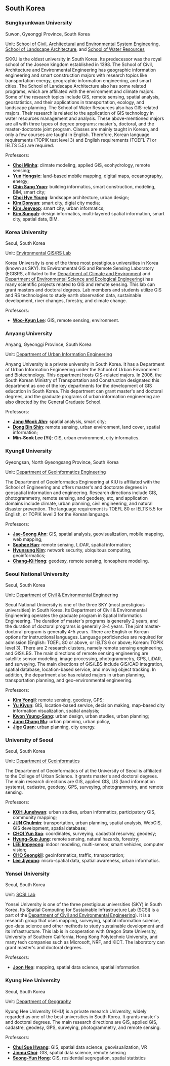 ## South Korea

### Sungkyunkwan University

Suwon, Gyeonggi Province, South Korea

Unit: [School of Civil, Architectural and Environmental System Engineering](https://enc.skku.edu/eng_enc/programs/departments/civil_intro.do#N), [School of Landscape Architecture](https://enc.skku.edu/eng_enc/programs/departments/lands_intro.do#N), and [School of Water Resources](https://enc.skku.edu/eng_enc/programs/departments/water_intro.do)

SKKU is the oldest university in South Korea. Its predecessor was the royal school of the Joseon kingdom established in 1398. The School of Civil, Architecture and Environmental Engineering has geographic information engineering and smart construction majors with research topics like transportation energy, geographic information engineering, and smart cities. The School of Landscape Architecture also has some related programs, which are affiliated with the environment and climate majors. Some of the research topics include GIS, remote sensing, spatial analysis, geostatistics, and their applications in transportation, ecology, and landscape planning. The School of Water Resources also has GIS-related majors. Their research is related to the application of GIS technology in water resources management and analysis. These above-mentioned majors are all with three types of degree programs: master's, doctoral, and the master-doctorate joint program. Classes are mainly taught in Korean, and only a few courses are taught in English. Therefore, Korean language requirements (TOPIK test level 3) and English requirements (TOEFL 71 or IELTS 5.5) are required.

Professors:
- **[Choi Minha](http://ersl.skku.edu/sub02/sub01.php)**: climate modeling, applied GIS, ecohydrology, remote sensing;
- **[Yun Hongsic](https://enc.skku.edu/eng_enc/intro/faculty_construction.do?mode=view&perId=LZStrHYYxHMBEBMAYE0DSBJAGgBQLYEEAqxsBqAZwHdhwBeSoA%20&)**: land-based mobile mapping, digital maps, oceanography, energy;
- **[Chin Sang Yoon](https://enc.skku.edu/eng_enc/intro/faculty_construction.do?mode=view&perId=LZStrMIdQsgnAFg1AEgaQKxgCYHMAsAmVxUAiAUgQEYDuAvJUA%20&)**: building informatics, smart construction, modeling, BIM, smart city;
- **[Choi Hye Young](https://choihyeyoung.wixsite.com/laud)**: landscape architecture, urban design;
- **[Kim Donyun](http://web.skku.edu/~dnkim/)**: smart city, digial city media;
- **[Kim Jeeyeop](https://enc.skku.edu/eng_enc/intro/faculty_arch.do?mode=view&perId=LZStrJoFw9g7AXgTgJgdQMIFMCeBWAygKwFLBoDSAcgHYAcA5gLw1A%20&)**: smart city, urban informatics;
- **[Kim Sungah](http://desinfo.skku.edu/)**: design informatics, multi-layered spatial information, smart city, spatial data, BIM.

### Korea University

Seoul, South Korea

Unit: [Environmental GIS/RS Lab](https://www.egisrs.org/)

Korea University is one of the three most prestigious universities in Korea (known as SKY). Its Environmental GIS and Remote Sensing Laboratory (EGISRS, affiliated to the [Department of Climate and Environment](https://kupa.korea.ac.kr/gsles_en/master/subject07.do ) and [Department of Environmental Science and Ecological Engineering](https://eco.korea.ac.kr/)) has many scientific projects related to GIS and remote sensing. This lab can grant masters and doctoral degrees. Lab members and students utilize GIS and RS technologies to study earth observation data, sustainable development, river changes, forestry, and climate change.

Professors:
- **[Woo-Kyun Lee](http://egis.korea.ac.kr/introduction/profile)**: GIS, remote sensing, environment.

### Anyang University

Anyang, Gyeonggi Province, South Korea

Unit: [Department of Urban Information Engineering](http://www.anyang.ac.kr/urban/contents/contents.do?ciIdx=522&menuId=847)

Anyang University is a private university in South Korea. It has a Department of Urban Information Engineering under the School of Urban Environment and Biotechnology. This department hosts GIS-related majors. In 2006, the South Korean Ministry of Transportation and Construction designated this department as one of the key departments for the development of GIS education in South Korea. This department can grant master's and doctoral degrees, and the graduate programs of urban information engineering are also directed by the General Graduate School.

Professors:
- **[Jong Wook Ahn](https://www.researchgate.net/profile/Jong_Ahn2)**: spatial analysis, smart city;
- **[Dong Bin Shin](https://www.researchgate.net/profile/Dong_Shin17)**: remote sensing, urban environment, land cover, spatial information;
- **Min-Sook Lee (Yi)**: GIS, urban environment, city informatics.

### Kyungil University

Gyeongsan, North Gyeongsang Province, South Korea

Unit: [Department of Geoinformatics Engineering](http://geosat.kiu.ac.kr/)

The Department of Geoinformatics Engineering at KIU is affiliated with the School of Engineering and offers master's and doctorate degrees in geospatial information and engineering. Research directions include GIS, photogrammetry, remote sensing, and geodesy, etc, and application domains include climate, urban planning, civil engineering, and natural disaster prevention. The language requirement is TOEFL 80 or IELTS 5.5 for English, or TOPIK level 3 for the Korean language.

Professors:
- **[Jae-Seong Ahn](https://www.researchgate.net/profile/Jae_Seong_Ahn)**: GIS, spatial analysis, geovisualization, mobile mapping, web mapping;
- **[Soohee Han](https://scholar.google.com/citations?user=jVgm_LgAAAAJ&hl=th)**: remote sensing, LiDAR, spatial information;
- **[Hyunsung Kim](http://ce.kiu.ac.kr/~hskim)**: network security, ubiquitous computing, geoinformatics;
- **[Chang-Ki Hong](https://www.kiu.ac.kr/~subhome/HOME/geosat/sub/sub.htm?nav_code=geo1310798036)**: geodesy, remote sensing, ionosphere modeling.




### Seoul National University

Seoul, South Korea

Unit: [Department of Civil & Environmental Engineering](https://cee.snu.ac.kr/english/index.php)

Seoul National University is one of the three SKY (most prestigious universities) in South Korea. Its Department of Civil & Environmental Engineering operates the graduate program in Spatial Informatics Engineering. The duration of master's programs is generally 2 years, and the duration of doctoral programs is generally 3-4 years. The joint master-doctoral program is generally 4-5 years. There are English or Korean options for instructional languages. Language proficiencies are required for admission (English: TOEFL 80 or above, or IELTS 6 or above; Korean: TOPIK level 3). There are 2 research clusters, namely remote sensing engineering, and GIS/LBS. The main directions of remote sensing engineering are satellite sensor modeling, image processing, photogrammetry, GPS, LiDAR, and surveying. The main directions of GIS/LBS include GIS/CAD integration, spatial database, location-based service, and moving object tracking. In addition, the department also has related majors in urban planning, transportation planning, and geo-environmental engineering.

Professors:
- **[Kim Yongil](http://spins.snu.ac.kr/)**: remote sensing, geodesy, GPS;
- **[Yu Kiyun](http://gislbs.net/)**: GIS, location-based service, decision making, map-based city information visualization, spatial analysis;
- **[Kwon Young-Sang](http://udl.snu.ac.kr/)**: urban design, urban studies, urban planning;
- **[Jung Chang Mu](http://uplab.snu.ac.kr/)**: urban planning, urban policy,
- **[Jige Quan](https://gses.snu.ac.kr/en/professor/6)**: urban planning, city energy.

### University of Seoul

Seoul, South Korea

Unit: [Department of Geoinformatics](https://www.uos.ac.kr/en/academics/colleges/cuscience/geolnformatics/introduction.do?epTicket=LOG)

The Department of Geoinformatics of at the University of Seoul is affiliated to the College of Urban Science. It grants master's and doctoral degrees. The main research directions are GIS, applied GIS, LIS (land information systems), cadastre, geodesy, GPS, surveying, photogrammetry, and remote sensing.

Professors:
- **[KOH Junehwan](https://www.uos.ac.kr/en/professor/view.do?proseq=114&code=20100&pageIndex=1&epTicket=LOG)**: urban studies, urban informatics, participatory GIS, community mapping;
- **[JUN Chulmin](https://www.uos.ac.kr/en/professor/view.do?proseq=420&code=20100&pageIndex=1&epTicket=LOG)**: transportation, urban planning, spatial analysis, WebGIS, GIS development, spatial database;
- **[CHOI Yun Soo](https://www.uos.ac.kr/en/professor/view.do?proseq=67&code=20100&pageIndex=1&epTicket=LOG)**: coordinates, surveying, cadastral resurvey, geodesy;
- **[Hyung-Sup Jung](https://www.uos.ac.kr/en/professor/view.do?proseq=65&code=20100&pageIndex=1&epTicket=LOG)**: remote sensing, natural hazards, forestry;
- **[LEE Impyeong](https://www.uos.ac.kr/en/professor/view.do?proseq=62&code=20100&pageIndex=1&epTicket=LOG)**: indoor modeling, multi-sensor, smart vehicles, computer vision;
- **[CHO Seongkil](https://www.uos.ac.kr/en/professor/view.do?proseq=66&code=20100&pageIndex=1&epTicket=LOG)**: geoinformatics, traffic, transportation;
- **[Lee Jiyeong](https://www.uos.ac.kr/en/professor/view.do?proseq=64&code=20100&pageIndex=1&epTicket=LOG)**: micro-spatial data, spatial awareness, urban informatics.

### Yonsei University

Seoul, South Korea

Unit: [SCSI Lab](http://scsi.yonsei.ac.kr/)

Yonsei University is one of the three prestigious universities (SKY) in South Korea. Its Spatial Computing for Sustainable Infrastructure Lab (SCSI) is a part of the [Department of Civil and Environmental Engineering](https://civil.yonsei.ac.kr/default.asp?lang=e)). It is a research group that uses mapping, surveying, spatial information science, geo-data science and other methods to study sustainable development and its infrastructure. This lab is in cooperation with Oregon State University, University of Southern California, Hong Kong Polytechnic University, and many tech companies such as Microsoft, NRF, and KICT. The laboratory can grant master's and doctoral degrees.

Professors:
- **[Joon Heo](http://scsi.yonsei.ac.kr/professor.html)**: mapping, spatial data science, spatial information.

### Kyung Hee University

Seoul, South Korea

Unit: [Department of Geography](https://geo.khu.ac.kr/geo/user/contents/view.do?menuNo=3600082)

Kyung Hee University (KHU) is a private research University, widely regarded as one of the best universities in South Korea. It grants master's and doctoral degrees. The main research directions are GIS, applied GIS, cadastre, geodesy, GPS, surveying, photogrammetry, and remote sensing.

Professors:
- **[Chul Sue Hwang](https://geo.khu.ac.kr/geo/user/bbs/BMSR00047/list.do?menuNo=3600008)**: GIS, spatial data science, geovisualization, VR
- **[Jinmu Choi](https://geo.khu.ac.kr/geo/user/bbs/BMSR00047/list.do?menuNo=3600008)**: GIS, spatial data science, remote sensing 
- **[Seong-Yun Hong](https://geo.khu.ac.kr/geo/user/bbs/BMSR00047/list.do?menuNo=3600008)**: GIS, residential segregation, spatial statistics
